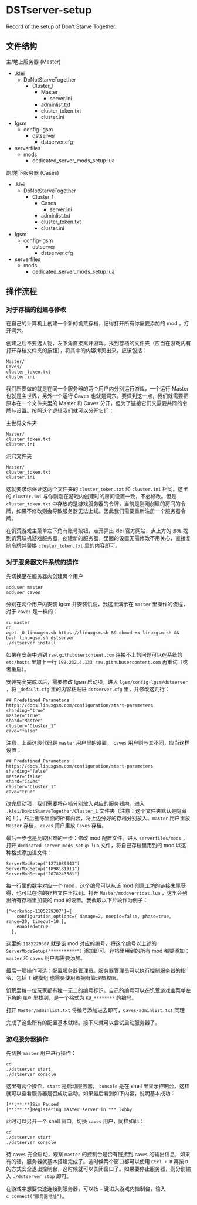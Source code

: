 # DSTserver-setup

Record of the setup of Don't Starve Together.

## 文件结构

主/地上服务器 (Master)

- .klei
  - DoNotStarveTogether
    - Cluster_1
      - Master
        - server.ini
      - adminlist.txt
      - cluster_token.txt
      - cluster.ini
- lgsm
  - config-lgsm
    - dstserver
      - dstserver.cfg
- serverfiles
  - mods
    - dedicated_server_mods_setup.lua

副/地下服务器 (Cases)

- .klei
  - DoNotStarveTogether
    - Cluster_1
      - Cases
        - server.ini
      - adminlist.txt
      - cluster_token.txt
      - cluster.ini
- lgsm
  - config-lgsm
    - dstserver
      - dstserver.cfg
- serverfiles
  - mods
    - dedicated_server_mods_setup.lua

## 操作流程

### 对于存档的创建与修改

在自己的计算机上创建一个新的饥荒存档，记得打开所有你需要添加的 mod ，打开洞穴。

创建之后不要选人物，左下角直接离开游戏。找到存档的文件夹（应当在游戏内有打开存档文件夹的按钮），将其中的内容拷贝出来，应该包括：

```
Master/
Caves/
cluster_token.txt
cluster.ini
```

我们所要做的就是在同一个服务器的两个用户内分别运行游戏，一个运行 Master 也就是主世界，另外一个运行 Caves 也就是洞穴。要做到这一点，我们就需要把原本在一个文件夹里的 Master 和 Caves 分开，但为了链接它们又需要共同的令牌与设置。按照这个逻辑我们就可以分开它们：

主世界文件夹

```
Master/
cluster_token.txt
cluster.ini
```

洞穴文件夹

```
Master/
cluster_token.txt
cluster.ini
```

这就要求你保证这两个文件夹的 `cluster_token.txt` 和 `cluster.ini` 相同。这里的 `cluster.ini` 与你刚刚在游戏内创建时的房间设置一致，不必修改。但是 `cluster_token.txt` 中存放的是游戏服务器的令牌，当前是刚刚创建的房间的令牌，如果不修改则会导致服务器无法上线。因此我们需要重新注册一个服务器令牌。

在饥荒游戏主菜单左下角有账号按钮，点开弹出 klei 官方网站，点上方的 `游戏` 找到饥荒联机游戏服务器，创建新的服务器，里面的设置无需修改不用关心，直接复制令牌并替换 `cluster_token.txt` 里的内容即可。

### 对于服务器文件系统的操作

先切换至在服务器内创建两个用户

```shell
adduser master
adduser caves
```

分别在两个用户内安装 lgsm 并安装饥荒，我这里演示在 `master` 里操作的流程，对于 `caves` 是一样的：

```shell
su master
cd
wget -O linuxgsm.sh https://linuxgsm.sh && chmod +x linuxgsm.sh && bash linuxgsm.sh dstserver
./dstserver install
```

如果在安装中遇到 `raw.githubusercontent.com` 连接不上的问题可以在系统的 `etc/hosts` 里加上一行 `199.232.4.133 raw.githubusercontent.com` 再重试（或者重启）。

安装完全完成以后，需要修改 lgsm 启动项，进入 `lgsm/config-lgsm/dstserver` ，将 `_default.cfg` 里的内容粘贴进 `dstserver.cfg` 里，并修改这几行：

```
## Predefined Parameters | https://docs.linuxgsm.com/configuration/start-parameters
sharding="true"
master="true"
shard="Master"
cluster="Cluster_1"
cave="false"
```

注意，上面这段代码是 `master` 用户里的设置， `caves` 用户则与其不同，应当这样设置：

```
## Predefined Parameters | https://docs.linuxgsm.com/configuration/start-parameters
sharding="false"
master="false"
shard="Caves"
cluster="Cluster_1"
cave="true"
```

改完启动项，我们需要将存档分别放入对应的服务器内。进入 `.klei/DoNotStarveTogether/Cluster_1` 文件夹（注意：这个文件夹默认是隐藏的！），然后删除里面的所有内容，将上边分好的存档分别放入。`master` 用户里放 `Master` 存档， `caves` 用户里放 `Caves` 存档。

最后一步也是比较困难的一步：修改 mod 配置文件。进入 `serverfiles/mods` ，打开 `dedicated_server_mods_setup.lua` 文件，将自己存档里用到的 mod 以这种格式添加进文件：

```
ServerModSetup("1271089343")
ServerModSetup("1898181913")
ServerModSetup("2078243581")
```

每一行里的数字对应一个 mod，这个编号可以从该 mod 创意工坊的链接末尾获得，也可以在你的存档文件里找到。打开 `Master/modoverrides.lua` ，这里会列出所有存档里加载的 mod 的设置。我截取以下片段作为例子：

```
["workshop-1185229307"]={
    configuration_options={ damage=2, noepic=false, phase=true, range=20, timeout=10 },
    enabled=true
  },
```

这里的 `1185229307` 就是该 mod 对应的编号，将这个编号以上述的 `ServerModeSetup("**********")` 添加即可。存档里用到的所有 mod 都要添加；`master` 和 `caves` 用户都需要添加。

最后一项操作可选：配置服务器管理员。服务器管理员可以执行控制服务器的指令，包括 T 键模组 也需要使用者拥有管理员权限。

饥荒里每一位玩家都有独一无二的编号标识。自己的编号可以在饥荒游戏主菜单左下角的 `账户` 里找到，是一个格式为 `KU_********` 的编号。

打开 `Master/adminlist.txt` 将编号添加进去即可，`Caves/adminlist.txt` 同理

完成了这些所有的配置基本就绪。接下来就可以尝试启动服务器了。

### 游戏服务器操作

先切换 `master` 用户进行操作：

```shell
cd
./dstserver start
./dstserver console

```

这里有两个操作，`start` 是启动服务器， `console` 是在 shell 里显示控制台，这样就可以查看服务器是否成功启动。如果最后看到如下内容，说明基本成功：

```
[**:**:**]Sim Paused
[**:**:**]Registering master server in *** lobby
```

此时可以另开一个 shell 窗口，切换 `caves` 用户，同样如此：

```shell
cd
./dstserver start
./dstserver console

```

待 `caves` 完全启动，观察 `master` 的控制台是否有链接到 `caves` 的输出信息，如果有的话，服务器就基本搭建完成了。这时候两个窗口都可以使用 `Ctrl + B` 再按 `D` 的方式安全退出控制台，这时候就可以关闭窗口了。如果要停止服务器，则分别输入 `./dstserver stop` 即可。

在游戏中想要快速连接到服务器，可以按 `~` 键进入游戏内控制台，输入 `c_connect("服务器地址")`。
